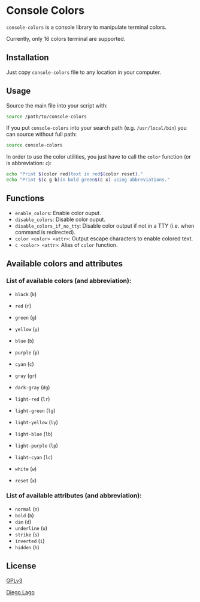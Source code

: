 # Console Colors

`console-colors` is a console library to manipulate terminal colors.

Currently, only 16 colors terminal are supported.

## Installation

Just copy `console-colors` file to any location in your computer.

## Usage

Source the main file into your script with:

```bash
source /path/to/console-colors
```

If you put `console-colors` into your search path (e.g. `/usr/local/bin`) you can source without full path:

```bash
source console-colors
```

In order to use the color utilities, you just have to call the `color` function (or is abbreviation: `c`):

```bash
echo "Print $(color red)text in red$(color reset)."
echo "Print $(c g b)in bold green$(c x) using abbreviations."
```

## Functions

* `enable_colors`: Enable color ouput.
* `disable_colors`: Disable color ouput.
* `disable_colors_if_no_tty`: Disable color output if not in a TTY (i.e. when command is redirected).
* `color <color> <attr>`: Output escape characters to enable colored text.
* `c <color> <attr>`: Alias of `color` function.

## Available colors and attributes

### List of available colors (and abbreviation):

* `black` (`k`)
* `red` (`r`)
* `green` (`g`)
* `yellow` (`y`)
* `blue` (`b`)
* `purple` (`p`)
* `cyan` (`c`)
* `gray` (`gr`)
* `dark-gray` (`dg`)
* `light-red` (`lr`)
* `light-green` (`lg`)
* `light-yellow` (`ly`)
* `light-blue` (`lb`)
* `light-purple` (`lp`)
* `light-cyan` (`lc`)
* `white` (`w`)

* `reset` (`x`)
### List of available attributes (and abbreviation):

* `normal` (`n`)
* `bold` (`b`)
* `dim` (`d`)
* `underline` (`u`)
* `strike` (`s`)
* `inverted` (`i`)
* `hidden` (`h`)

## License

[GPLv3](https://github.com/diegolagoglez/console-colors/blob/master/LICENSE)

[Diego Lago](diego.lago.gonzalez@gmail.com)

